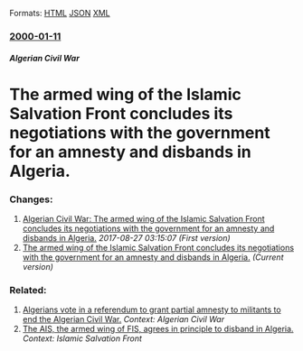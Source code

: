 
Formats: [HTML](/news/2000/01/11/the-armed-wing-of-the-islamic-salvation-front-concludes-its-negotiations-with-the-government-for-an-amnesty-and-disbands-in-algeria.html)  [JSON](/news/2000/01/11/the-armed-wing-of-the-islamic-salvation-front-concludes-its-negotiations-with-the-government-for-an-amnesty-and-disbands-in-algeria.json)  [XML](/news/2000/01/11/the-armed-wing-of-the-islamic-salvation-front-concludes-its-negotiations-with-the-government-for-an-amnesty-and-disbands-in-algeria.xml)  

### [2000-01-11](/news/2000/01/11/index.md)

##### Algerian Civil War
# The armed wing of the Islamic Salvation Front concludes its negotiations with the government for an amnesty and disbands in Algeria.




### Changes:

1. [Algerian Civil War: The armed wing of the Islamic Salvation Front concludes its negotiations with the government for an amnesty and disbands in Algeria.](/news/2000/01/11/algerian-civil-war-the-armed-wing-of-the-islamic-salvation-front-concludes-its-negotiations-with-the-government-for-an-amnesty-and-disbands.md) _2017-08-27 03:15:07 (First version)_
1. [The armed wing of the Islamic Salvation Front concludes its negotiations with the government for an amnesty and disbands in Algeria.](/news/2000/01/11/the-armed-wing-of-the-islamic-salvation-front-concludes-its-negotiations-with-the-government-for-an-amnesty-and-disbands-in-algeria.md) _(Current version)_

### Related:

1. [ Algerians vote in a referendum to grant partial amnesty to militants to end the Algerian Civil War.](/news/2005/09/29/algerians-vote-in-a-referendum-to-grant-partial-amnesty-to-militants-to-end-the-algerian-civil-war.md) _Context: Algerian Civil War_
2. [ The AIS, the armed wing of FIS, agrees in principle to disband in Algeria.](/news/1999/06/5/the-ais-the-armed-wing-of-fis-agrees-in-principle-to-disband-in-algeria.md) _Context: Islamic Salvation Front_
